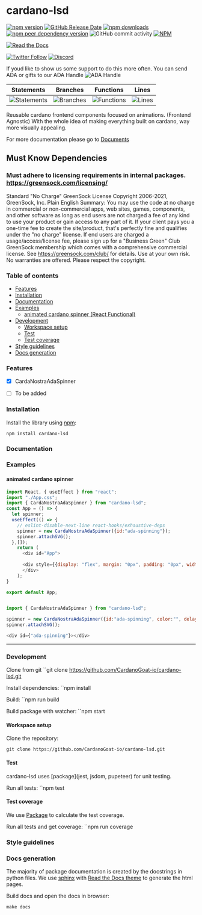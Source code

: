 # cardano-lsd 

[![npm version](https://img.shields.io/npm/v/cardano-lsd?style=plastic)](https://www.npmjs.com/package/cardano-lsd)
[![GitHub Release Date](https://img.shields.io/github/release-date/CardanoGoat-io/cardano-lsd?style=plastic)](https://github.com/CardanoGoat-io/cardano-lsd)
[![npm downloads](https://img.shields.io/npm/dw/cardano-lsd?style=plastic)](https://www.npmjs.com/package/cardano-lsd)
[![npm peer dependency version](https://img.shields.io/npm/dependency-version/cardano-lsd/peer/gsap?style=plastic)](https://greensock.com/gsap/)
![GitHub commit activity](https://img.shields.io/github/commit-activity/m/cardanogoat-io/cardano-lsd?style=plastic)
[![NPM](https://img.shields.io/npm/l/cardano-lsd?style=plastic)](https://github.com/CardanoGoat-io/cardano-lsd/blob/main/LICENSE)

[![Read the Docs](https://img.shields.io/readthedocs/cardano-lsd?style=plastic)](https://cardano-lsd.readthedocs.io/en/latest/)

[![Twitter Follow](https://img.shields.io/twitter/follow/Cardano_G_O_A_T?style=social)](https://twitter.com/Cardano_G_O_A_T)
[![Discord](https://img.shields.io/discord/929963273741295696.svg?style=plastic&label=&logo=discord&logoColor=ffffff&color=7389D8&labelColor=6A7EC2)](https://discord.gg/hC5Z9bsAPd)

If youd like to show us some support to do this more often. You can send ADA or gifts to our ADA Handle
![ADA Handle](https://img.shields.io/badge/%24ADA%20Handle-%24nft--minter-brightgreen?style=plastic)

| Statements                  | Branches                | Functions                 | Lines             |
| --------------------------- | ----------------------- | ------------------------- | ----------------- |
| ![Statements](https://img.shields.io/badge/statements-100%25-brightgreen.svg?style=flat&logo=jest) | ![Branches](https://img.shields.io/badge/branches-100%25-brightgreen.svg?style=flat&logo=jest) | ![Functions](https://img.shields.io/badge/functions-100%25-brightgreen.svg?style=flat&logo=jest) | ![Lines](https://img.shields.io/badge/lines-100%25-brightgreen.svg?style=flat&logo=jest) |


Reusable cardano frontend components focused on animations. (Frontend Agnostic) With the whole idea of making everything built on cardano, way more visually appealing.

For more documentation please go to [Documents](https://cardano-lsd.readthedocs.io/en/latest/)

## Must Know Dependencies
### Must adhere to licensing requirements in internal packages. https://greensock.com/licensing/

Standard "No Charge" GreenSock License
Copyright 2006-2021, GreenSock, Inc.
Plain English Summary:
You may use the code at no charge in commercial or non-commercial apps, web sites, games, components, and other software as long as end users are not charged a fee of any kind to use your product or gain access to any part of it. If your client pays you a one-time fee to create the site/product, that's perfectly fine and qualifies under the "no charge" license. If end users are charged a usage/access/license fee, please sign up for a "Business Green" Club GreenSock membership which comes with a comprehensive commercial license. See https://greensock.com/club/ for details.
Use at your own risk. No warranties are offered.
Please respect the copyright.
### Table of contents

- [Features](#features)
- [Installation](#installation)
- [Documentation](#documentation)
- [Examples](#examples)
  - [animated cardano spinner (React Functional)](#animated-cardano-spinner-react-functional)
- [Development](#development)
  - [Workspace setup](#workspace-setup)
  - [Test](#test)
  - [Test coverage](#test-coverage)
- [Style guidelines](#style-guidelines)
- [Docs generation](#docs-generation)

### Features

- [X] CardaNostraAdaSpinner
- [ ] To be added


### Installation

Install the library using [npm](https://docs.npmjs.com/):

`npm install cardano-lsd`

### Documentation



### Examples

#### animated cardano spinner

```javascript
import React, { useEffect } from "react";
import "./App.css";
import { CardaNostraAdaSpinner } from "cardano-lsd";
const App = () => {
  let spinner;
  useEffect(() => {
    // eslint-disable-next-line react-hooks/exhaustive-deps
    spinner = new CardaNostraAdaSpinner({id:"ada-spinning"});
    spinner.attachSVG();
  },[]);
    return (
      <div id="App">
        
      <div style={{display: "flex", margin: "0px", padding: "0px", width: "100%", backgroundColor: "pink", opacity: "50%" }} id={"ada-spinning"}></div>
      </div>
    );
}

export default App;
```

```javascript

import { CardaNostraAdaSpinner } from "cardano-lsd";

spinner = new CardaNostraAdaSpinner({id:"ada-spinning", color:"", delay:0.2, duration:4});
spinner.attachSVG();

<div id={"ada-spinning"}></div>

```


-----------------

### Development
Clone from git
``git clone https://github.com/CardanoGoat-io/cardano-lsd.git

Install dependencies:
``npm install

Build:
``npm run build

Build package with watcher:
``npm start
#### Workspace setup

Clone the repository:

`git clone https://github.com/CardanoGoat-io/cardano-lsd.git`

#### Test

cardano-lsd uses [package](jest, jsdom, pupeteer) for unit testing.

Run all tests:
``npm test


#### Test coverage

We use [Package](jest) to calculate the test coverage.

Run all tests and get coverage:
``npm run coverage
### Style guidelines


### Docs generation

The majority of package documentation is created by the docstrings in python files. 
We use [sphinx](https://www.sphinx-doc.org/en/master/) with 
[Read the Docs theme](https://sphinx-rtd-theme.readthedocs.io/en/stable/) to generate the 
html pages.

Build docs and open the docs in browser: 

`make docs`
